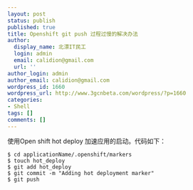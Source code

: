 ```yaml
---
layout: post
status: publish
published: true
title: Openshift git push 过程过慢的解决办法
author:
  display_name: 北漂IT民工
  login: admin
  email: calidion@gmail.com
  url: ''
author_login: admin
author_email: calidion@gmail.com
wordpress_id: 1660
wordpress_url: http://www.3gcnbeta.com/wordpress/?p=1660
categories:
- Shell
tags: []
comments: []
---
```


使用Open shift hot deploy 加速应用的启动。代码如下：

```
$ cd applicationName/.openshift/markers
$ touch hot_deploy
$ git add hot_deploy
$ git commit -m "Adding hot deployment marker"
$ git push
```

